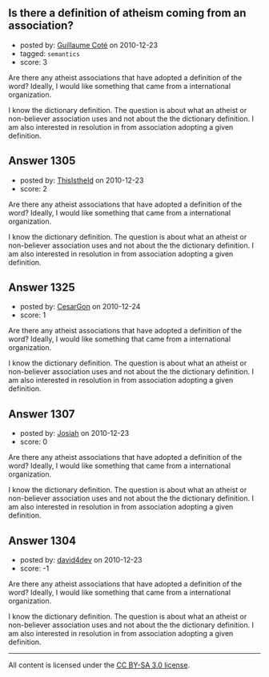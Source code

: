 ## Is there a definition of atheism coming from an association?

- posted by: [Guillaume Coté](https://stackexchange.com/users/-1/408-guillaume-cot) on 2010-12-23
- tagged: `semantics`
- score: 3

Are there any atheist associations that have adopted a definition of the word?  Ideally, I would like something that came from a international organization. 

I know the dictionary definition.  The question is about what an atheist or non-believer association uses and not about the the dictionary definition.  I am also interested in resolution in from association adopting a given definition.


## Answer 1305

- posted by: [ThisIstheId](https://stackexchange.com/users/-1/404-thisistheid) on 2010-12-23
- score: 2

Are there any atheist associations that have adopted a definition of the word?  Ideally, I would like something that came from a international organization. 

I know the dictionary definition.  The question is about what an atheist or non-believer association uses and not about the the dictionary definition.  I am also interested in resolution in from association adopting a given definition.


## Answer 1325

- posted by: [CesarGon](https://stackexchange.com/users/-1/80-cesargon) on 2010-12-24
- score: 1

Are there any atheist associations that have adopted a definition of the word?  Ideally, I would like something that came from a international organization. 

I know the dictionary definition.  The question is about what an atheist or non-believer association uses and not about the the dictionary definition.  I am also interested in resolution in from association adopting a given definition.


## Answer 1307

- posted by: [Josiah](https://stackexchange.com/users/-1/88-josiah) on 2010-12-23
- score: 0

Are there any atheist associations that have adopted a definition of the word?  Ideally, I would like something that came from a international organization. 

I know the dictionary definition.  The question is about what an atheist or non-believer association uses and not about the the dictionary definition.  I am also interested in resolution in from association adopting a given definition.


## Answer 1304

- posted by: [david4dev](https://stackexchange.com/users/-1/339-david4dev) on 2010-12-23
- score: -1

Are there any atheist associations that have adopted a definition of the word?  Ideally, I would like something that came from a international organization. 

I know the dictionary definition.  The question is about what an atheist or non-believer association uses and not about the the dictionary definition.  I am also interested in resolution in from association adopting a given definition.



---

All content is licensed under the [CC BY-SA 3.0 license](https://creativecommons.org/licenses/by-sa/3.0/).

